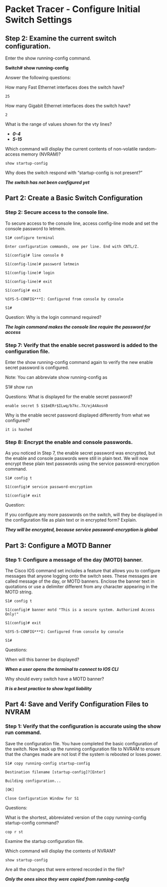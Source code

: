 # Packet Tracer - Configure Initial Switch Settings

## Step 2: Examine the current switch configuration.

Enter the show running-config command.

**Switch# show running-config**

Answer the following questions:

How many Fast Ethernet interfaces does the switch have?

`25`

How many Gigabit Ethernet interfaces does the switch have?

`2`

What is the range of values shown for the vty lines?

- **_0-4_**
- **_5-15_**

Which command will display the current contents of non-volatile random-access memory (NVRAM)?

`show startup-config`

Why does the switch respond with “startup-config is not present?”

**_The switch has not been configured yet_**

## Part 2: Create a Basic Switch Configuration

### Step 2: Secure access to the console line.

To secure access to the console line, access config-line mode and set the console password to letmein.

```
S1# configure terminal

Enter configuration commands, one per line. End with CNTL/Z.

S1(config)# line console 0

S1(config-line)# password letmein

S1(config-line)# login

S1(config-line)# exit

S1(config)# exit

%SYS-5-CONFIG***I: Configured from console by console

S1#
```

Question:
Why is the login command required?

**_The login command makes the console line require the password for access_**

### Step 7: Verify that the enable secret password is added to the configuration file.

Enter the show running-config command again to verify the new enable secret password is configured.

Note: You can abbreviate show running-config as

S1# show run

Questions:
What is displayed for the enable secret password?

`enable secret 5 $1$mERr$ILwq/b7kc.7X/ejA4Aosn0`

Why is the enable secret password displayed differently from what we configured?

`it is hashed`

### Step 8: Encrypt the enable and console passwords.

As you noticed in Step 7, the enable secret password was encrypted, but the enable and console passwords were still in plain text. We will now encrypt these plain text passwords using the service password-encryption command.

```
S1# config t

S1(config)# service password-encryption

S1(config)# exit
```

Question:

If you configure any more passwords on the switch, will they be displayed in the configuration file as plain text or in encrypted form? Explain.

**_They will be encrypted, because service password-encryption is global_**

## Part 3: Configure a MOTD Banner

### Step 1: Configure a message of the day (MOTD) banner.

The Cisco IOS command set includes a feature that allows you to configure messages that anyone logging onto the switch sees. These messages are called message of the day, or MOTD banners. Enclose the banner text in quotations or use a delimiter different from any character appearing in the MOTD string.

```
S1# config t

S1(config)# banner motd "This is a secure system. Authorized Access Only!"

S1(config)# exit

%SYS-5-CONFIG***I: Configured from console by console

S1#
```

Questions:

When will this banner be displayed?

**_When a user opens the terminal to connect to IOS CLI_**

Why should every switch have a MOTD banner?

**_It is a best practice to show legal liability_**

## Part 4: Save and Verify Configuration Files to NVRAM

### Step 1: Verify that the configuration is accurate using the show run command.

Save the configuration file. You have completed the basic configuration of the switch. Now back up the running configuration file to NVRAM to ensure that the changes made are not lost if the system is rebooted or loses power.

```
S1# copy running-config startup-config

Destination filename [startup-config]?[Enter]

Building configuration...

[OK]

Close Configuration Window for S1
```

Questions:

What is the shortest, abbreviated version of the copy running-config startup-config command?

`cop r st`

Examine the startup configuration file.

Which command will display the contents of NVRAM?

`show startup-config`

Are all the changes that were entered recorded in the file?

**_Only the ones since they were copied from running-config_**
